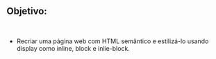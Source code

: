 ## Objetivo:

<br>

<ul>
  <li> Recriar uma página web com HTML semântico e estilizá-lo usando display como inline, block e inlie-block.</li>
</ul>

